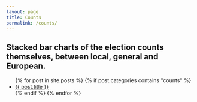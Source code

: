 ```yaml
---
layout: page
title: Counts
permalink: /counts/
---
```


## Stacked bar charts of the election counts themselves, between local, general and European.

  <ul>
    {% for post in site.posts %}
    {% if post.categories contains "counts" %}
      <li><a href="{{ post.url | relative_url }}">{{ post.title }}</a></li>
      {% endif %}
    {% endfor %}
  </ul>
